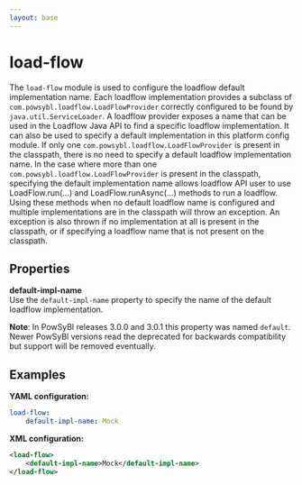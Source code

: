 ```yaml
---
layout: base
---
```


# load-flow
The `load-flow` module is used to configure the loadflow default implementation name. Each loadflow implementation provides a subclass of `com.powsybl.loadflow.LoadFlowProvider` correctly configured to be found by `java.util.ServiceLoader`. A loadflow provider exposes a name that can be used in the Loadflow Java API to find a specific loadflow implementation. It can also be used to specify a default implementation in this platform config module. If only one `com.powsybl.loadflow.LoadFlowProvider` is present in the classpath, there is no need to specify a default loadflow implementation name. In the case where more than one `com.powsybl.loadflow.LoadFlowProvider` is present in the classpath, specifying the default implementation name allows loadflow API user to use LoadFlow.run(...) and  LoadFlow.runAsync(...) methods to run a loadflow. Using these methods when no default loadflow name is configured and multiple implementations are in the classpath will throw an exception. An exception is also thrown if no implementation at all is present in the classpath, or if specifying a loadflow name that is not present on the classpath.

## Properties

**default-impl-name**  
Use the `default-impl-name` property to specify the name of the default loadflow implementation.

**Note**: In PowSyBl releases 3.0.0 and 3.0.1 this property was named `default`. Newer PowSyBl versions read the deprecated for backwards compatibility but support will be removed eventually.

## Examples

**YAML configuration:**
```yaml
load-flow:
    default-impl-name: Mock
```

**XML configuration:**
```xml
<load-flow>
    <default-impl-name>Mock</default-impl-name>
</load-flow>
```

